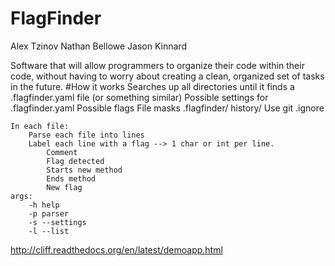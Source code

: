 FlagFinder
==========

Alex Tzinov
Nathan Bellowe
Jason Kinnard

Software that will allow programmers to organize their code within their code, without having to worry about creating a clean, organized set of tasks in the future.
#How it works
	Searches up all directories until it finds a .flagfinder.yaml file (or something similar)
	Possible settings for .flagfinder.yaml
		Possible flags
		File masks
		.flagfinder/
			history/
		Use git .ignore
	
	In each file:
		Parse each file into lines
		Label each line with a flag --> 1 char or int per line. 
			Comment
			Flag detected
			Starts new method
			Ends method
			New flag
	args:
		-h help
		-p parser
		-s --settings 
		-l --list 
	
	
http://cliff.readthedocs.org/en/latest/demoapp.html
   
